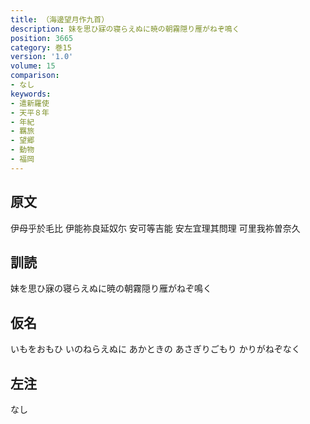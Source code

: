 ```yaml
---
title: （海邊望月作九首）
description: 妹を思ひ寐の寝らえぬに暁の朝霧隠り雁がねぞ鳴く
position: 3665
category: 巻15
version: '1.0'
volume: 15
comparison:
- なし
keywords:
- 遣新羅使
- 天平８年
- 年紀
- 羈旅
- 望郷
- 動物
- 福岡
---
```


## 原文

伊母乎於毛比 伊能祢良延奴尓 安可等吉能 安左宜理其問理 可里我祢曽奈久

## 訓読

妹を思ひ寐の寝らえぬに暁の朝霧隠り雁がねぞ鳴く

## 仮名

いもをおもひ いのねらえぬに あかときの あさぎりごもり かりがねぞなく

## 左注

なし
